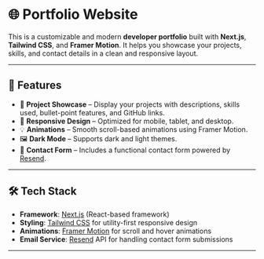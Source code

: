 # 🌐 Portfolio Website

This is a customizable and modern **developer portfolio** built with **Next.js**, **Tailwind CSS**, and **Framer Motion**. It helps you showcase your projects, skills, and contact details in a clean and responsive layout.

---

## 🚀 Features

- 📂 **Project Showcase** – Display your projects with descriptions, skills used, bullet-point features, and GitHub links.
- 🎨 **Responsive Design** – Optimized for mobile, tablet, and desktop.
- 💡 **Animations** – Smooth scroll-based animations using Framer Motion.
- 🖼️ **Dark Mode** – Supports dark and light themes.
- 💬 **Contact Form** – Includes a functional contact form powered by [Resend](https://resend.com/).

---

## 🛠️ Tech Stack

- **Framework**: [Next.js](https://nextjs.org/) (React-based framework)
- **Styling**: [Tailwind CSS](https://tailwindcss.com/) for utility-first responsive design
- **Animations**: [Framer Motion](https://www.framer.com/motion/) for scroll and hover animations
- **Email Service**: [Resend](https://resend.com/) API for handling contact form submissions

---